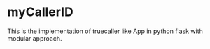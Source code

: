 # myCallerID
This is the implementation of truecaller like App in python flask with modular approach.
